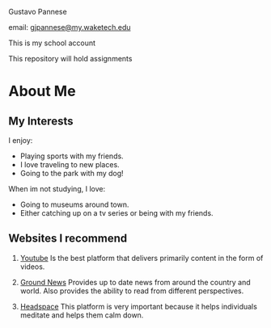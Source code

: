 Gustavo Pannese

email: gjpannese@my.waketech.edu

This is my school account

This repository will hold assignments

# About Me

## My Interests
I enjoy:
- Playing sports with my friends.
- I love traveling to new places.
- Going to the park with my dog!

When im not studying, I love:
- Going to museums around town.
- Either catching up on a tv series or being with my friends.

## Websites I recommend
1. [Youtube](https://youtube.com)
   Is the best platform that delivers primarily content in the form of videos.

2. [Ground News](https://ground.news)
   Provides up to date news from around the country and world. Also provides the ability to read from different perspectives.

3. [Headspace](https://www.headspace.com)
   This platform is very important because it helps individuals meditate and helps them calm down.

